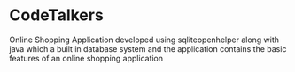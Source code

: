 # CodeTalkers
Online Shopping Application developed using sqliteopenhelper along with java which a built in database system and the application contains the basic features of an online shopping application
